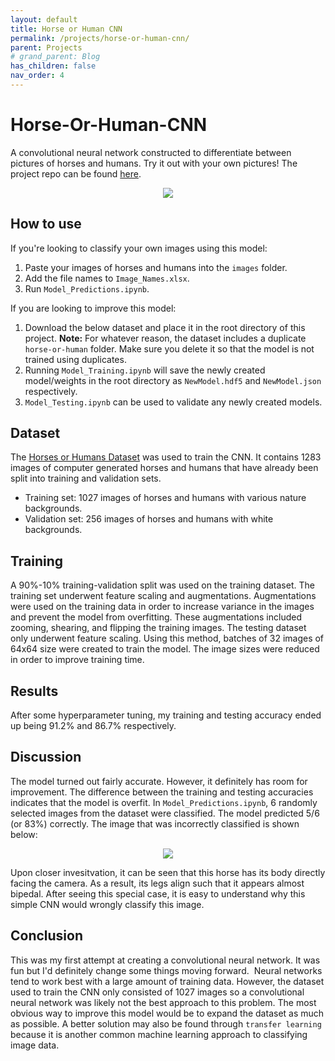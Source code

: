 ```yaml
---
layout: default
title: Horse or Human CNN
permalink: /projects/horse-or-human-cnn/
parent: Projects
# grand_parent: Blog
has_children: false
nav_order: 4
---
```


# Horse-Or-Human-CNN
A convolutional neural network constructed to differentiate between pictures of horses and humans. Try it out with your own pictures!
The project repo can be found [here](https://github.com/sirpaulmcd/Horse-Or-Human-CNN).

<p align="center">
    <img src="https://drive.google.com/uc?export=view&id=13FQvmNSaz3lt4qioMuytCHhh7Iu1MgOW">
</p>

## How to use
If you're looking to classify your own images using this model:
1. Paste your images of horses and humans into the `images` folder.
2. Add the file names to `Image_Names.xlsx`.
3. Run `Model_Predictions.ipynb`.

If you are looking to improve this model:
1. Download the below dataset and place it in the root directory of this project.
**Note:** For whatever reason, the dataset includes a duplicate `horse-or-human` folder. Make sure you delete it so that the model is not trained using duplicates.
1. Running `Model_Training.ipynb` will save the newly created model/weights in the root directory as `NewModel.hdf5` and `NewModel.json` respectively. 
2. `Model_Testing.ipynb` can be used to validate any newly created models.

## Dataset
The [Horses or Humans Dataset](https://www.kaggle.com/sanikamal/horses-or-humans-dataset) was used to train the CNN. It contains 1283 images of computer generated horses and humans that have already been split into training and validation sets.
- Training set: 1027 images of horses and humans with various nature backgrounds.
- Validation set: 256 images of horses and humans with white backgrounds.

## Training
A 90%-10% training-validation split was used on the training dataset. The training set underwent feature scaling and augmentations. Augmentations were used on the training data in order to increase variance in the images and prevent the model from overfitting.
These augmentations included zooming, shearing, and flipping the training images.
The testing dataset only underwent feature scaling. 
Using this method, batches of 32 images of 64x64 size were created to train the model. 
The image sizes were reduced in order to improve training time.

## Results
After some hyperparameter tuning, my training and testing accuracy ended up being 91.2% and 86.7% respectively. 

## Discussion
The model turned out fairly accurate. 
However, it definitely has room for improvement. 
The difference between the training and testing accuracies indicates that the model is overfit. 
In `Model_Predictions.ipynb`, 6 randomly selected images from the dataset were classified. 
The model predicted 5/6 (or 83%) correctly.
The image that was incorrectly classified is shown below:

<p align="center">
    <img src="https://drive.google.com/uc?export=view&id=1rfraAowsu52aw2a6jmdvxWDaxzimBsEx">
</p>

Upon closer invesitvation, it can be seen that this horse has its body directly facing the camera. 
As a result, its legs align such that it appears almost bipedal. 
After seeing this special case, it is easy to understand why this simple CNN would wrongly classify this image.
​
## Conclusion
This was my first attempt at creating a convolutional neural network.
It was fun but I'd definitely change some things moving forward. 
​
Neural networks tend to work best with a large amount of training data.
However, the dataset used to train the CNN only consisted of 1027 images so a convolutional neural network was likely not the best approach to this problem.
The most obvious way to improve this model would be to expand the dataset as much as possible. 
A better solution may also be found through `transfer learning` because it is another common machine learning approach to classifying image data.